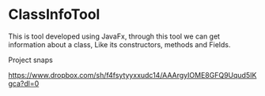 # ClassInfoTool
This is tool developed using JavaFx, through this tool we can get information about a class, Like its constructors, methods and Fields.

Project snaps

https://www.dropbox.com/sh/f4fsytyyxxudc14/AAArgyIOME8GFQ9Uqud5IKgca?dl=0
